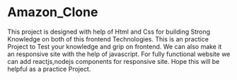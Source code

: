 # Amazon_Clone
This project is designed with help of Html and Css for building Strong Knowledge on both of this frontend Technologies.
This is an practice Project to Test your knowledge and grip on frontend.
We can also make it an responsive site with the help of javascript.
For fully functional website we can add reactjs,nodejs components for responsive site.
Hope this will be helpful as a practice Project.
